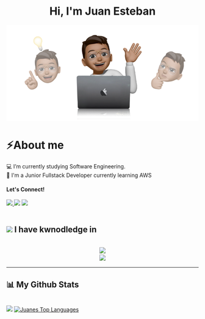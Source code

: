 <h1 align="center"><b>Hi, I'm Juan Esteban </b></h1>
<p align="center"><img src="https://raw.githubusercontent.com/juanessaavedra/juanessaavedra/main/hello-juanes.png"></p>
	
# ⚡️About me

💻 I’m currently studying Software Engineering. <br>
🎯 I'm a Junior Fullstack Developer currently learning AWS

#### <b> Let's Connect!</b>

<a href="https://www.linkedin.com/in/juanestebansaavedra/" target="_blank">
    <img src="https://img.shields.io/badge/LinkedIn-0077B5?style=for-the-badge&logo=linkedin&logoColor=white" target="_blank" />
  </a>
<a href="https://www.instagram.com/juanes.saavedra/" target="_blank"><img src="https://img.shields.io/badge/-Instagram-%23E4405F?style=for-the-badge&logo=instagram&logoColor=white" target="_blank"></a>
   <a href = "mailto:juanessaavedra777@gmail.com"><img src="https://img.shields.io/badge/-Gmail-%23333?style=for-the-badge&logo=gmail&logoColor=white" target="_blank"></a>
 <br/>

<br/>

## <img src="https://media2.giphy.com/media/QssGEmpkyEOhBCb7e1/giphy.gif?cid=ecf05e47a0n3gi1bfqntqmob8g9aid1oyj2wr3ds3mg700bl&rid=giphy.gif" width ="25"><b> I have kwnodledge in</b>
<br>

<div align="center">
    <img src="https://skillicons.dev/icons?i=python,javascript,typescript,react,nodejs,vue,nuxt,java,spring,mysql,mongodb" /><br/>
	<img src="https://skillicons.dev/icons?i=html,css,figma,git,docker,aws" />
</div>

</div>

<hr>

## 📊 My Github Stats
 <br/>
    <a href="https://github.com/juanessaavedra/github-readme-stats"><img src="https://github-readme-stats.vercel.app/api?username=juanessaavedra&show_icons=true&count_private=true&theme=react&hide_border=true&bg_color=0D1117" /></a>
  <a href="https://github.com/juanessaavedra/github-readme-stats"><img alt="Juanes Top Languages" src="https://github-readme-stats.vercel.app/api/top-langs/?username=juanessaavedra&langs_count=8&count_private=true&layout=compact&theme=react&hide_border=true&bg_color=0D1117" /></a>
  <br/>
